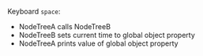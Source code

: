 Keyboard `space`:
- NodeTreeA calls NodeTreeB
- NodeTreeB sets current time to global object property  
- NodeTreeA prints value of global object property
